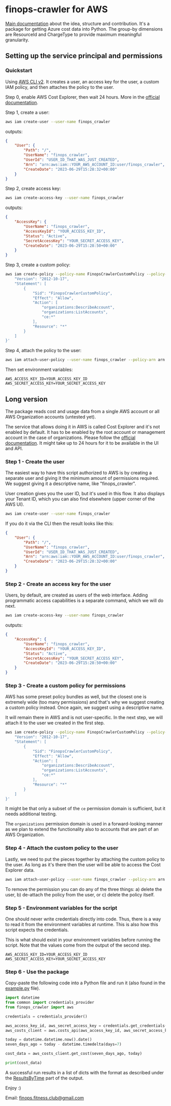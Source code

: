 # finops-crawler for AWS

[Main documentation](/) about the idea, structure and contribution. It's a package for getting Azure cost data into Python. The group-by dimensions are ResourceId and ChargeType to provide maximum meaningful granularity.

## Setting up the service principal and permissions

### Quickstart

Using [AWS CLI v2](https://docs.aws.amazon.com/cli/latest/userguide/cli-chap-welcome.html). It creates a user, an access key for the user, a custom IAM policy, and then attaches the policy to the user.

Step 0, enable AWS Cost Explorer, then wait 24 hours. More in the [official documentation](https://docs.aws.amazon.com/cost-management/latest/userguide/ce-enable.html).

Step 1, create a user:
```bash
aws iam create-user --user-name finops_crawler
```
outputs:
```json
{
    "User": {
        "Path": "/",
        "UserName": "finops_crawler",
        "UserId": "USER_ID_THAT_WAS_JUST_CREATED",
        "Arn": "arn:aws:iam::YOUR_AWS_ACCOUNT_ID:user/finops_crawler",
        "CreateDate": "2023-06-29T15:28:32+00:00"
    }
}
```
Step 2, create access key:
```bash
aws iam create-access-key --user-name finops_crawler
```
outputs:
```json
{
    "AccessKey": {
        "UserName": "finops_crawler",
        "AccessKeyId": "YOUR_ACCESS_KEY_ID",
        "Status": "Active",
        "SecretAccessKey": "YOUR_SECRET_ACCESS_KEY",
        "CreateDate": "2023-06-29T15:28:50+00:00"
    }
}
```
Step 3, create a custom policy:
```bash
aws iam create-policy --policy-name FinopsCrawlerCustomPolicy --policy-document '{
    "Version": "2012-10-17",
    "Statement": [
        {
            "Sid": "FinopsCrawlerCustomPolicy",
            "Effect": "Allow",
            "Action": [
                "organizations:DescribeAccount",
                "organizations:ListAccounts",
                "ce:*"
            ],
            "Resource": "*"
        }
    ]
}'
```

Step 4, attach the policy to the user:
```bash
aws iam attach-user-policy --user-name finops_crawler --policy-arn arn:aws:iam::YOUR_AWS_ACCOUNT_ID:policy/FinopsCrawlerCustomPolicy
```

Then set environment variables:
```env
AWS_ACCESS_KEY_ID=YOUR_ACCESS_KEY_ID
AWS_SECRET_ACCESS_KEY=YOUR_SECRET_ACCESS_KEY
```


## Long version

The package reads cost and usage data from a single AWS account or all AWS Organization accounts (untested yet).

The service that allows doing it in AWS is called Cost Explorer and it's not enabled by default. It has to be enabled by the root account or management account in the case of organizations. Please follow the [official documentation](https://docs.aws.amazon.com/cost-management/latest/userguide/ce-enable.html). It might take up to 24 hours for it to be available in the UI and API.

### Step 1 - Create the user

The easiest way to have this script authorized to AWS is by creating a separate user and giving it the minimum amount of permissions required.  We suggest giving it a descriptive name, like "finops_crawler".

User creation gives you the user ID, but it's used in this flow. It also displays your Tenant ID, which you can also find elsewhere (upper corner of the AWS UI).

```bash
aws iam create-user --user-name finops_crawler
```

If you do it via the CLI then the result looks like this:
```json
{
    "User": {
        "Path": "/",
        "UserName": "finops_crawler",
        "UserId": "USER_ID_THAT_WAS_JUST_CREATED",
        "Arn": "arn:aws:iam::YOUR_AWS_ACCOUNT_ID:user/finops_crawler",
        "CreateDate": "2023-06-29T15:28:32+00:00"
    }
}
```


### Step 2 - Create an access key for the user

Users, by default, are created as users of the web interface. Adding programmatic access capabilities is a separate command, which we will do next.

```bash
aws iam create-access-key --user-name finops_crawler
```
outputs:
```json
{
    "AccessKey": {
        "UserName": "finops_crawler",
        "AccessKeyId": "YOUR_ACCESS_KEY_ID",
        "Status": "Active",
        "SecretAccessKey": "YOUR_SECRET_ACCESS_KEY",
        "CreateDate": "2023-06-29T15:28:50+00:00"
    }
}
```

### Step 3 - Create a custom policy for permissions

AWS has some preset policy bundles as well, but the closest one is extremely wide (too many permissions) and that's why we suggest creating a custom policy instead. Once again, we suggest using a descriptive name.

It will remain there in AWS and is not user-specific. In the next step, we will attach it to the user we created in the first step.

```bash
aws iam create-policy --policy-name FinopsCrawlerCustomPolicy --policy-document '{
    "Version": "2012-10-17",
    "Statement": [
        {
            "Sid": "FinopsCrawlerCustomPolicy",
            "Effect": "Allow",
            "Action": [
                "organizations:DescribeAccount",
                "organizations:ListAccounts",
                "ce:*"
            ],
            "Resource": "*"
        }
    ]
}'
```

It might be that only a subset of the `ce` permission domain is sufficient, but it needs additional testing.

The `organizations` permission domain is used in a forward-looking manner as we plan to extend the functionality also to accounts that are part of an AWS Organization.

### Step 4 - Attach the custom policy to the user

Lastly, we need to put the pieces together by attaching the custom policy to the user. As long as it's there then the user will be able to access the Cost Explorer data.

```bash
aws iam attach-user-policy --user-name finops_crawler --policy-arn arn:aws:iam::YOUR_AWS_ACCOUNT_ID:policy/FinopsCrawlerCustomPolicy
```

To remove the permission you can do any of the three things: a) delete the user, b) de-attach the policy from the user, or c) delete the policy itself.


### Step 5 - Environment variables for the script

One should never write credentials directly into code. Thus, there is a way to read it from the environment variables at runtime. This is also how this script expects the credentials.

This is what should exist in your environment variables before running the script. Note that the values come from the output of the second step.

```env
AWS_ACCESS_KEY_ID=YOUR_ACCESS_KEY_ID
AWS_SECRET_ACCESS_KEY=YOUR_SECRET_ACCESS_KEY
```

### Step 6 - Use the package

Copy-paste the following code into a Python file and run it (also found in the [example.py](example.py) file).
```python
import datetime
from common import credentials_provider
from finops_crawler import aws

credentials = credentials_provider()

aws_access_key_id, aws_secret_access_key = credentials.get_credentials('aws')
aws_costs_client = aws.costs_api(aws_access_key_id, aws_secret_access_key)

today = datetime.datetime.now().date()
seven_days_ago = today - datetime.timedelta(days=7)

cost_data = aws_costs_client.get_cost(seven_days_ago, today)

print(cost_data)
```

A successful run results in a list of dicts with the format as described under the [ResultsByTime](https://docs.aws.amazon.com/cli/latest/reference/ce/get-cost-and-usage.html#output) part of the output.

Enjoy :)

Email: finops.fitness.club@gmail.com
